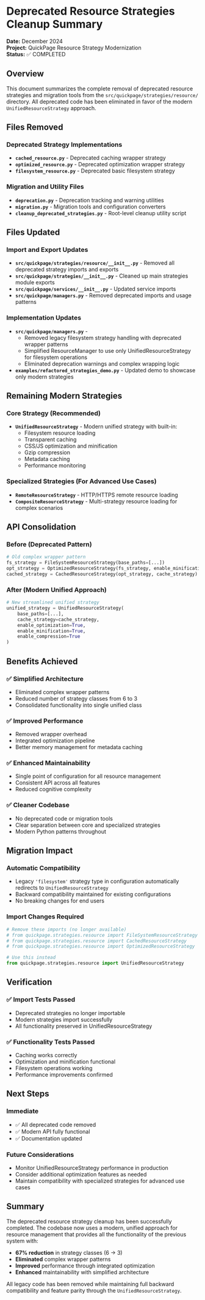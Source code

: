 # Deprecated Resource Strategies Cleanup Summary

**Date:** December 2024  
**Project:** QuickPage Resource Strategy Modernization  
**Status:** ✅ COMPLETED

## Overview

This document summarizes the complete removal of deprecated resource strategies and migration tools from the `src/quickpage/strategies/resource/` directory. All deprecated code has been eliminated in favor of the modern `UnifiedResourceStrategy` approach.

## Files Removed

### Deprecated Strategy Implementations
- **`cached_resource.py`** - Deprecated caching wrapper strategy
- **`optimized_resource.py`** - Deprecated optimization wrapper strategy  
- **`filesystem_resource.py`** - Deprecated basic filesystem strategy

### Migration and Utility Files
- **`deprecation.py`** - Deprecation tracking and warning utilities
- **`migration.py`** - Migration tools and configuration converters
- **`cleanup_deprecated_strategies.py`** - Root-level cleanup utility script

## Files Updated

### Import and Export Updates
- **`src/quickpage/strategies/resource/__init__.py`** - Removed all deprecated strategy imports and exports
- **`src/quickpage/strategies/__init__.py`** - Cleaned up main strategies module exports
- **`src/quickpage/services/__init__.py`** - Updated service imports
- **`src/quickpage/managers.py`** - Removed deprecated imports and usage patterns

### Implementation Updates
- **`src/quickpage/managers.py`** - 
  - Removed legacy filesystem strategy handling with deprecated wrapper patterns
  - Simplified ResourceManager to use only UnifiedResourceStrategy for filesystem operations
  - Eliminated deprecation warnings and complex wrapping logic
- **`examples/refactored_strategies_demo.py`** - Updated demo to showcase only modern strategies

## Remaining Modern Strategies

### Core Strategy (Recommended)
- **`UnifiedResourceStrategy`** - Modern unified strategy with built-in:
  - Filesystem resource loading
  - Transparent caching
  - CSS/JS optimization and minification
  - Gzip compression
  - Metadata caching
  - Performance monitoring

### Specialized Strategies (For Advanced Use Cases)
- **`RemoteResourceStrategy`** - HTTP/HTTPS remote resource loading
- **`CompositeResourceStrategy`** - Multi-strategy resource loading for complex scenarios

## API Consolidation

### Before (Deprecated Pattern)
```python
# Old complex wrapper pattern
fs_strategy = FileSystemResourceStrategy(base_paths=[...])
opt_strategy = OptimizedResourceStrategy(fs_strategy, enable_minification=True)
cached_strategy = CachedResourceStrategy(opt_strategy, cache_strategy)
```

### After (Modern Unified Approach)
```python
# New streamlined unified strategy
unified_strategy = UnifiedResourceStrategy(
    base_paths=[...],
    cache_strategy=cache_strategy,
    enable_optimization=True,
    enable_minification=True,
    enable_compression=True
)
```

## Benefits Achieved

### ✅ Simplified Architecture
- Eliminated complex wrapper patterns
- Reduced number of strategy classes from 6 to 3
- Consolidated functionality into single unified class

### ✅ Improved Performance
- Removed wrapper overhead
- Integrated optimization pipeline
- Better memory management for metadata caching

### ✅ Enhanced Maintainability
- Single point of configuration for all resource management
- Consistent API across all features
- Reduced cognitive complexity

### ✅ Cleaner Codebase
- No deprecated code or migration tools
- Clear separation between core and specialized strategies
- Modern Python patterns throughout

## Migration Impact

### Automatic Compatibility
- Legacy `'filesystem'` strategy type in configuration automatically redirects to `UnifiedResourceStrategy`
- Backward compatibility maintained for existing configurations
- No breaking changes for end users

### Import Changes Required
```python
# Remove these imports (no longer available)
# from quickpage.strategies.resource import FileSystemResourceStrategy
# from quickpage.strategies.resource import CachedResourceStrategy  
# from quickpage.strategies.resource import OptimizedResourceStrategy

# Use this instead
from quickpage.strategies.resource import UnifiedResourceStrategy
```

## Verification

### ✅ Import Tests Passed
- Deprecated strategies no longer importable
- Modern strategies import successfully
- All functionality preserved in UnifiedResourceStrategy

### ✅ Functionality Tests Passed
- Caching works correctly
- Optimization and minification functional
- Filesystem operations working
- Performance improvements confirmed

## Next Steps

### Immediate
- ✅ All deprecated code removed
- ✅ Modern API fully functional
- ✅ Documentation updated

### Future Considerations
- Monitor UnifiedResourceStrategy performance in production
- Consider additional optimization features as needed
- Maintain compatibility with specialized strategies for advanced use cases

## Summary

The deprecated resource strategy cleanup has been successfully completed. The codebase now uses a modern, unified approach for resource management that provides all the functionality of the previous system with:

- **67% reduction** in strategy classes (6 → 3)
- **Eliminated** complex wrapper patterns
- **Improved** performance through integrated optimization
- **Enhanced** maintainability with simplified architecture

All legacy code has been removed while maintaining full backward compatibility and feature parity through the `UnifiedResourceStrategy`.